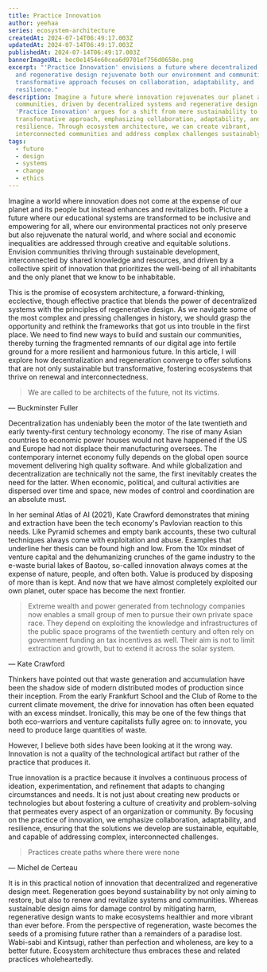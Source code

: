 ```yaml
---
title: Practice Innovation
author: yeehaa
series: ecosystem-architecture
createdAt: 2024-07-14T06:49:17.003Z
updatedAt: 2024-07-14T06:49:17.003Z
publishedAt: 2024-07-14T06:49:17.003Z
bannerImageURL: bec0e1454e60cea6d9701ef756d0658e.png
excerpt: "'Practice Innovation' envisions a future where decentralized systems
  and regenerative design rejuvenate both our environment and communities. This
  transformative approach focuses on collaboration, adaptability, and
  resilience."
description: Imagine a future where innovation rejuvenates our planet and
  communities, driven by decentralized systems and regenerative design.
  'Practice Innovation' argues for a shift from mere sustainability to a
  transformative approach, emphasizing collaboration, adaptability, and
  resilience. Through ecosystem architecture, we can create vibrant,
  interconnected communities and address complex challenges sustainably.
tags:
  - future
  - design
  - systems
  - change
  - ethics
---
```

Imagine a world where innovation does not come at the expense of our planet and its people but instead enhances and revitalizes both. Picture a future where our educational systems are transformed to be inclusive and empowering for all, where our environmental practices not only preserve but also rejuvenate the natural world, and where social and economic inequalities are addressed through creative and equitable solutions. Envision communities thriving through sustainable development, interconnected by shared knowledge and resources, and driven by a collective spirit of innovation that prioritizes the well-being of all inhabitants and the only planet that we know to be inhabitable.

This is the promise of ecosystem architecture, a forward-thinking, ecclective, though effective practice that blends the power of decentralized systems with the principles of regenerative design. As we navigate some of the most complex and pressing challenges in history, we should grasp the opportunity and rethink the frameworks that got us into trouble in the first place. We need to find new ways to build and sustain our communities, thereby turning the fragmented remnants of our digital age into fertile ground for a more resilient and harmonious future. In this article, I will explore how decentralization and regeneration converge to offer solutions that are not only sustainable but transformative, fostering ecosystems that thrive on renewal and interconnectedness.

> We are called to be architects of the future, not its victims.

— Buckminster Fuller

Decentralization has undeniably been the motor of the late twentieth and early twenty-first century technology economy. The rise of many Asian countries to economic power houses would not have happened if the US and Europe had not displace their manufacturing oversees. The contemporary internet economy fully depends on the global open source movement delivering high quality software. And while globalization and decentralization are technically not the same, the first inevitably creates the need for the latter. When economic, political, and cultural activities are dispersed over time and space, new modes of control and coordination are an absolute must.

In her seminal Atlas of AI (2021), Kate Crawford demonstrates that mining and extraction have been the tech economy's Pavlovian reaction to this needs. Like Pyramid schemes and empty bank accounts, these two cultural techniques always come with exploitation and abuse. Examples that underline her thesis can be found high and low. From the 10x mindset of venture capital and the dehumanizing crunches of the game industry to the e-waste burial lakes of Baotou, so-called innovation always comes at the expense of nature, people, and often both. Value is produced by disposing of more than is kept. And now that we have almost completely exploited our own planet, outer space has become the next frontier.

> Extreme wealth and power generated from technology companies now enables a small group of men to pursue their own private space race. They depend on exploiting the knowledge and infrastructures of the public space programs of the twentieth century and often rely on government funding an tax incentives as well. Their aim is not to limit extraction and growth, but to extend it across the solar system.

— Kate Crawford

Thinkers have pointed out that waste generation and accumulation have been the shadow side of modern distributed modes of production since their inception. From the early Frankfurt School and the Club of Rome to the current climate movement, the drive for innovation has often been equated with an excess mindset. Ironically, this may be one of the few things that both eco-warriors and venture capitalists fully agree on: to innovate, you need to produce large quantities of waste. 

However, I believe both sides have been looking at it the wrong way. Innovation is not a quality of the technological artifact but rather of the practice that produces it.

True innovation is a practice because it involves a continuous process of ideation, experimentation, and refinement that adapts to changing circumstances and needs. It is not just about creating new products or technologies but about fostering a culture of creativity and problem-solving that permeates every aspect of an organization or community. By focusing on the practice of innovation, we emphasize collaboration, adaptability, and resilience, ensuring that the solutions we develop are sustainable, equitable, and capable of addressing complex, interconnected challenges.

> Practices create paths where there were none

— Michel de Certeau

It is in this practical notion of innovation that decentralized and regenerative design meet. Regeneration goes beyond sustainability by not only aiming to restore, but also to renew and revitalize systems and communities. Whereas sustainable design aims for damage control by mitigating harm, regenerative design wants to make ecosystems healthier and more vibrant than ever before. From the perspective of regeneration, waste becomes the seeds of a promising future rather than a remainders of a paradise lost. Wabi-sabi and Kintsugi, rather than perfection and wholeness, are key to a better future. Ecosystem architecture thus embraces these and related practices wholeheartedly.

